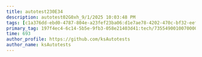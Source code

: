 ```yaml
---
title: autotest230E34
description: autotest02G0xh_9/1/2025 10:03:48 PM
tags: [c1a376dd-ebd0-4787-804e-a23fef23ba06:d1e7ae78-4202-470c-bf32-eef58f395288/9fa7ee94-dd61-4dcb-bd6f-d6fce4c53cf5]
primary_tag: 197f4ec4-6c14-5b5e-9fb3-058e21403d41:tech/73554900100700000996/67838200100800006287
time: 693
author_profile: https://github.com/ksAutotests
author_name: ksAutotests
---
```

